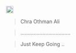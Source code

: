 <img  src="https://cdn-icons.flaticon.com/png/512/2926/premium/2926745.png?token=exp=1643901377~hmac=e59ea2eed3ad0e1cdb4955b9d106bf64" height="20" />

 >Chra Othman Ali 

>..................................

>Just Keep Going ..
 





 

 
